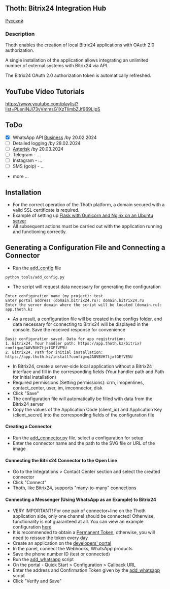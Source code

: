 ## Thoth: Bitrix24 Integration Hub  

[Русский](README.ru.md)

### Description

Thoth enables the creation of local Bitrix24 applications with OAuth 2.0 authorization.

A single installation of the application allows integrating an unlimited number of external systems with Bitrix24 via API.

The Bitrix24 OAuth 2.0 authorization token is automatically refreshed.

## YouTube Video Tutorials

https://www.youtube.com/playlist?list=PLeniNJl73vVmmsG1XzTlimbZJf969LIpS

## ToDo
+ [x] WhatsApp API [Business](https://developers.facebook.com/docs/whatsapp/) /by 20.02.2024
+ [ ] Detailed logging /by 28.02.2024
+ [ ] [Asterisk](https://docs.asterisk.org/) /by 20.03.2024
+ [ ] Telegram - ... 
+ [ ] Instagram - ...
+ [ ] SMS (goip) - ...
+ more ...

## Installation 
+ For the correct operation of the Thoth platform, a domain secured with a valid SSL certificate is required.
+ Example of setting up [Flask with Gunicorn and Nginx on an Ubuntu server](https://www.digitalocean.com/community/tutorials/how-to-serve-flask-applications-with-gunicorn-and-nginx-on-ubuntu-20-04)
+ All subsequent actions must be carried out with the application running and functioning correctly.

## Generating a Configuration File and Connecting a Connector 
+ Run the [add_config](tools/add_config.py) file
~~~
python tools/add_config.py
~~~
+ The script will request data necessary for generating the configuration
~~~
Enter configuration name (my_project): test
Enter portal address (domain.bitrix24.ru): domain.bitrix24.ru
Enter the server domain where the script will be located (domain.ru): app.thoth.kz
~~~
+ As a result, a configuration file will be created in the configs folder, and data necessary for connecting to Bitrix24 will be displayed in the console.
Save the received response for convenience 
~~~
Basic configuration saved. Data for app registration:
1. Bitrix24. Your handler path: https://app.thoth.kz/bitrix?config=qJA0VBVH7tjxfGEfVE5U
2. Bitrix24. Path for initial installation: https://app.thoth.kz/install?config=qJA0VBVH7tjxfGEfVE5U
~~~
+ In Bitrix24, create a server-side local application without a Bitrix24 interface and fill in the corresponding fields (Your handler path and Path for initial installation)
+ Required permissions (Setting permissions): crm, imopenlines, contact_center, user, im, imconnector, disk
+ Click "Save"
+ The configuration file will automatically be filled with data from the Bitrix24 server
+ Copy the values of the Application Code (client_id) and Application Key (client_secret) into the corresponding fields of the configuration file

#### Creating a Connector
+ Run the [add_connector.py](tools/add_connector.py) file, select a configuration for setup
+ Enter the connector name and the path to the SVG file or URL of the image

#### Connecting the Bitrix24 Connector to the Open Line
+ Go to the Integrations > Contact Center section and select the created connector
+ Click "Connect"
+ Thoth, like Bitrix24, supports "many-to-many" connections

#### Connecting a Messenger (Using WhatsApp as an Example) to Bitrix24

+ VERY IMPORTANT! For one pair of connector+line on the Thoth application side, only one channel should be connected! Otherwise, functionality is not guaranteed at all. You can view an example configuration [here](example/I29bPabawXtNqRtz4Q76.json)
+ It is recommended to obtain a [Permanent Token](https://developers.facebook.com/docs/whatsapp/business-management-api/get-started), otherwise, you will need to reissue the token every day
+ Create an application on the [developers' portal](https://developers.facebook.com/apps/)
+ In the panel, connect the Webhooks, WhatsApp products
+ Save the phone number ID (test or connected)
+ Run the [add_whatsapp](tools/add_whatsapp.py) script
+ On the portal - Quick Start > Configuration > Callback URL
+ Enter the address and Confirmation Token given by the [add_whatsapp](tools/add_whatsapp.py) script
+ Click "Verify and Save"